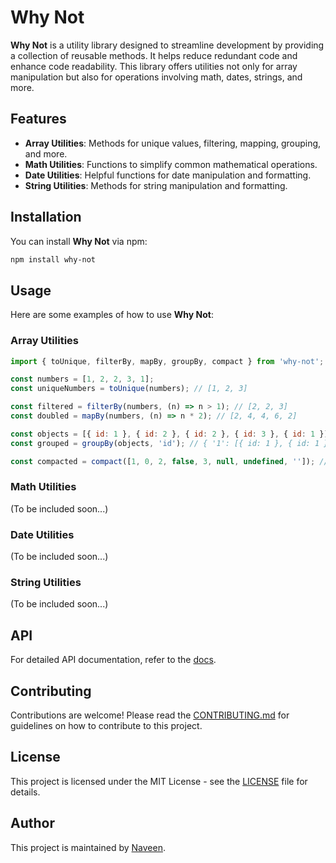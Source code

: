 # Why Not

**Why Not** is a utility library designed to streamline development by providing a collection of reusable methods. It helps reduce redundant code and enhance code readability. This library offers utilities not only for array manipulation but also for operations involving math, dates, strings, and more.

## Features

- **Array Utilities**: Methods for unique values, filtering, mapping, grouping, and more.
- **Math Utilities**: Functions to simplify common mathematical operations.
- **Date Utilities**: Helpful functions for date manipulation and formatting.
- **String Utilities**: Methods for string manipulation and formatting.

## Installation

You can install **Why Not** via npm:

```bash
npm install why-not
```

## Usage

Here are some examples of how to use **Why Not**:

### Array Utilities

```js
import { toUnique, filterBy, mapBy, groupBy, compact } from 'why-not';

const numbers = [1, 2, 2, 3, 1];
const uniqueNumbers = toUnique(numbers); // [1, 2, 3]

const filtered = filterBy(numbers, (n) => n > 1); // [2, 2, 3]
const doubled = mapBy(numbers, (n) => n * 2); // [2, 4, 4, 6, 2]

const objects = [{ id: 1 }, { id: 2 }, { id: 2 }, { id: 3 }, { id: 1 }];
const grouped = groupBy(objects, 'id'); // { '1': [{ id: 1 }, { id: 1 }], '2': [{ id: 2 }, { id: 2 }], '3': [{ id: 3 }] }

const compacted = compact([1, 0, 2, false, 3, null, undefined, '']); // [1, 2, 3]
```

### Math Utilities

(To be included soon...)

### Date Utilities

(To be included soon...)

### String Utilities

(To be included soon...)

## API

For detailed API documentation, refer to the [docs](./docs/Introduction.md).

## Contributing

Contributions are welcome! Please read the [CONTRIBUTING.md](./CONTRIBUTING.md) for guidelines on how to contribute to this project.

## License

This project is licensed under the MIT License - see the [LICENSE](./LICENSE) file for details.

## Author

This project is maintained by [Naveen](https://github.com/Naveen2070).
